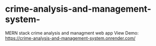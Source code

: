 # crime-analysis-and-management-system-
MERN stack crime analysis and managment web app 
View Demo:  https://crime-analysis-and-management-system.onrender.com/
